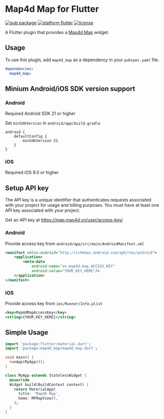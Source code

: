 # Map4d Map for Flutter

[![pub package](https://img.shields.io/pub/v/map4d_map.svg)](https://pub.dev/packages/map4d_map)
[![platform flutter](https://img.shields.io/badge/platform-flutter-9cf.svg)](https://flutter.dev/)
[![license](https://img.shields.io/github/license/map4d/map4d-map-flutter)](https://github.com/map4d/map4d-map-flutter)

A Flutter plugin that provides a [Map4d Map](https://map4d.vn/) widget.

## Usage

To use this plugin, add `map4d_map` as a dependency in your `pubspec.yaml` file.

```yaml
dependencies:
  map4d_map:
```

## Minium Android/iOS SDK version support

### Android

Required Android SDK 21 or higher

Set `minSdkVersion` in `android/app/build.gradle`

```
android {
    defaultConfig {
        minSdkVersion 21
    }
}
```

### iOS

Required iOS 9.0 or higher

## Setup API key

The API key is a unique identifier that authenticates requests associated with your project for usage and billing purposes. You must have at least one API key associated with your project.

Get an API key at <https://map.map4d.vn/user/access-key/>

### Android

Provide access key from `android/app/src/main/AndroidManifest.xml`

```xml
<manifest xmlns:android="http://schemas.android.com/apk/res/android">
    <application>
        <meta-data
            android:name="vn.map4d.map.ACCESS_KEY"
            android:value="YOUR_KEY_HERE"/>
    </application>
</manifest>
```

### iOS

Provide access key from `ios/Runner/Info.plist`

```xml
<key>Map4dMapAccessKey</key>
<string>{YOUR_KEY_HERE}</string>
```

## Simple Usage

```dart
import 'package:flutter/material.dart';
import 'package:map4d_map/map4d_map.dart';

void main() {
  runApp(MyApp());
}

class MyApp extends StatelessWidget {
  @override
  Widget build(BuildContext context) {
    return MaterialApp(
      title: 'Map4D Map',
      home: MFMapView(),
    );
  }
}
```
